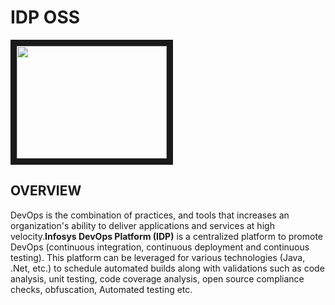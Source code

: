
# IDP OSS
<a href="https://asciinema.org/a/42383"><img src="https://asciinema.org/a/42383.png" width="240" height="180" border="10"/></a>


## OVERVIEW

   DevOps is the combination of practices, and tools that increases an organization's ability to deliver applications and services at high velocity.**Infosys DevOps Platform (IDP)** is a centralized platform to promote DevOps (continuous integration, continuous deployment and continuous testing). This platform can be leveraged for various technologies (Java, .Net, etc.) to schedule automated builds along with validations such as code analysis, unit testing, code coverage analysis, open source compliance checks, obfuscation, Automated testing etc.



